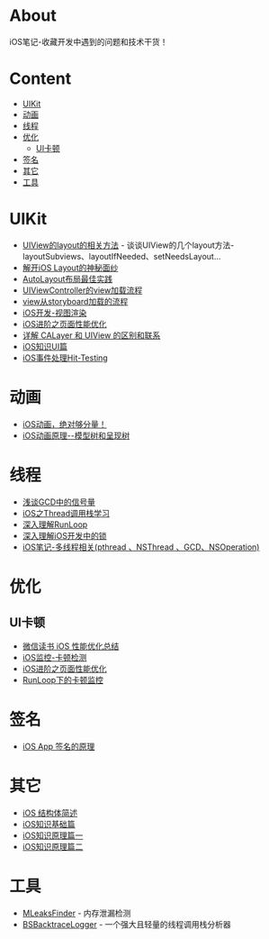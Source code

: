 # About
iOS笔记-收藏开发中遇到的问题和技术干货！

# Content
- [UIKit](#uikit)
- [动画](#动画)
- [线程](#线程)
- [优化](#优化)
	- [UI卡顿](#ui卡顿)
- [签名](#签名)
- [其它](#其它)
- [工具](#工具)

# UIKit
* [UIView的layout的相关方法](http://www.jianshu.com/p/eb2c4bb4e3f1) - 谈谈UIView的几个layout方法-layoutSubviews、layoutIfNeeded、setNeedsLayout...
* [解开iOS Layout的神秘面纱](http://tech.gc.com/demystifying-ios-layout/)
* [AutoLayout布局最佳实践](http://www.jianshu.com/p/07d1244f67dd)
* [UIViewController的view加载流程](http://szulctomasz.com/2015/08/03/ios-uiviewcontroller-view-loading-process-demistyfied.html)
* [view从storyboard加载的流程](http://szulctomasz.com/2015/08/21/ios-initialization-process-of-a-view-loaded-from-a-storyboard.html)
* [iOS开发-视图渲染](http://www.jianshu.com/p/748f9abafff8)
* [iOS进阶之页面性能优化](http://oncenote.com/2015/12/08/How-to-build-UI/)
* [详解 CALayer 和 UIView 的区别和联系](http://www.cocoachina.com/ios/20150828/13244.html)
* [iOS知识UI篇](http://www.jianshu.com/p/e1158b6cb663)
* [iOS事件处理Hit-Testing](http://www.jianshu.com/p/12ef1c9f9741)

# 动画
* [iOS动画，绝对够分量！](http://www.jianshu.com/p/9fa025c42261)
* [iOS动画原理--模型树和呈现树](http://www.jianshu.com/p/abf9bde5bd6a)

# 线程
* [浅谈GCD中的信号量](http://www.jianshu.com/p/04ca5470f212)
* [iOS之Thread调用栈学习](https://elliotsomething.github.io/2017/06/28/thread%E5%AD%A6%E4%B9%A0/)
* [深入理解RunLoop](https://blog.ibireme.com/2015/05/18/runloop/)
* [深入理解iOS开发中的锁](https://bestswifter.com/ios-lock/)
* [iOS笔记-多线程相关(pthread 、NSThread 、GCD、NSOperation)](http://www.jianshu.com/p/ccd1aa9bae00)

# 优化

## UI卡顿
* [微信读书 iOS 性能优化总结](http://wereadteam.github.io/2016/05/03/WeRead-Performance/)
* [iOS监控-卡顿检测](http://www.jianshu.com/p/ea36e0f2e7ae) 
* [iOS进阶之页面性能优化](http://www.jianshu.com/p/1b5cbf155b31)
* [RunLoop下的卡顿监控](http://www.jianshu.com/p/582b7ad7fe4d)

# 签名
* [iOS App 签名的原理](http://wereadteam.github.io/2017/03/13/Signature/)

# 其它
* [iOS 结构体简述](http://www.jianshu.com/p/7039864c769d)
* [iOS知识基础篇](http://www.jianshu.com/p/f099e36349cf)
* [iOS知识原理篇一](http://www.jianshu.com/p/d87efbf427c5)
* [iOS知识原理篇二](http://www.jianshu.com/p/cbd223c4c90f)

# 工具
* [MLeaksFinder](https://github.com/Tencent/MLeaksFinder) - 内存泄漏检测
* [BSBacktraceLogger](https://github.com/bestswifter/BSBacktraceLogger) - 一个强大且轻量的线程调用栈分析器